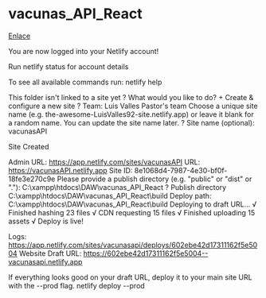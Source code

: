 # vacunas_API_React

[Enlace](https://dev.to/crisfer4217/desplegar-app-de-react-js-en-netlify-en-menos-de-5-min-3li9)  

You are now logged into your Netlify account!

Run netlify status for account details

To see all available commands run: netlify help

This folder isn't linked to a site yet
? What would you like to do? +  Create & configure a new site
? Team: Luis Valles Pastor's team
Choose a unique site name (e.g. the-awesome-LuisValles92-site.netlify.app) or leave it blank for a random name. You can update the site name later.
? Site name (optional): vacunasAPI

Site Created

Admin URL: https://app.netlify.com/sites/vacunasAPI
URL:       https://vacunasAPI.netlify.app
Site ID:   8e1068d4-7987-4e30-bf0f-18fe3e270c9e
Please provide a publish directory (e.g. "public" or "dist" or "."):
C:\xampp\htdocs\DAW\vacunas_API_React
? Publish directory C:\xampp\htdocs\DAW\vacunas_API_React\build
Deploy path: C:\xampp\htdocs\DAW\vacunas_API_React\build
Deploying to draft URL...
√ Finished hashing 23 files
√ CDN requesting 15 files
√ Finished uploading 15 assets
√ Deploy is live!

Logs:              https://app.netlify.com/sites/vacunasapi/deploys/602ebe42d17311162f5e5004
Website Draft URL: https://602ebe42d17311162f5e5004--vacunasapi.netlify.app

If everything looks good on your draft URL, deploy it to your main site URL with the --prod flag.
netlify deploy --prod
